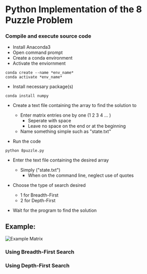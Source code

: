 # Python Implementation of the 8 Puzzle Problem

### Compile and execute source code 

* Install Anaconda3
* Open command prompt 
* Create a conda environment 
* Activate the enviornment 
```
conda create --name *env_name*
conda activate *env_name*
```

* Install necessary package(s) 
```
conda install numpy
```

* Create a text file containing the array to find the solution to 
	* Enter matrix entries one by one (1 2 3 4 ... )
		* Seperate with space 
		* Leave no space on the end or at the beginning 
	* Name something simple such as "state.txt"
	
* Run the code 
```
python 8puzzle.py
```

* Enter the text file containing the desired array 
	* Simply ("state.txt")
		* When on the command line, neglect use of quotes 

* Choose the type of search desired 
	* 1 for Breadth-First 
	* 2 for Depth-First 

* Wait for the program to find the solution

## Example: 

![Example Matrix](https://github.com/njenn001/cs480/sample.jpg)
	

### Using Breadth-First Search 


### Using Depth-First Search

